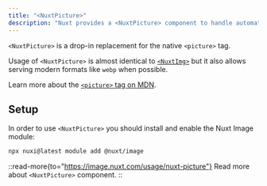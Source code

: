 ```yaml
---
title: "<NuxtPicture>"
description: "Nuxt provides a <NuxtPicture> component to handle automatic image optimization."
---
```


`<NuxtPicture>` is a drop-in replacement for the native `<picture>` tag.

Usage of `<NuxtPicture>` is almost identical to [`<NuxtImg>`](./nuxt-img) but it also allows serving modern formats like `webp` when possible.

Learn more about the [`<picture>` tag on MDN](https://developer.mozilla.org/en-US/docs/Web/HTML/Element/picture).

## Setup

In order to use `<NuxtPicture>` you should install and enable the Nuxt Image module:

```bash [pnpm]
npx nuxi@latest module add @nuxt/image
```

::read-more{to="https://image.nuxt.com/usage/nuxt-picture"}
Read more about `<NuxtPicture>` component.
::
